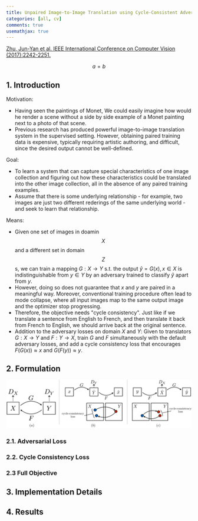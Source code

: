 ```yaml
---
title: Unpaired Image-to-Image Translation using Cycle-Consistent Adversarial Networks
categories: [all, cv]
comments: true
usemathjax: true
---
```


[Zhu, Jun-Yan et al. IEEE International Conference on Computer Vision (2017):2242-2251.](https://arxiv.org/abs/1703.10593)

$$a = b$$

## 1. Introduction

Motivation:

- Having seen the paintings of Monet, We could easily imagine how would he render a scene without a side by side example of a Monet painting next to a photo of that scene.
- Previous research has produced powerful image-to-image translation system in the supervised setting. However, obtaining paired training data is expensive, typically requiring artistic authoring, and difficult, since the desired output cannot be well-defined.

Goal:

- To learn a system that can capture special characteristics of one image collection and figuring out how these characteristics could be translated into the other image collection, all in the absence of any paired training examples.
- Assume that there is some underlying relationship - for example, two images are just two different rederings of the same underlying world - and seek to learn that relationship.

Means:

- Given one set of images in doamin $$X$$ and a different set in domain $$Z$$s, we can train a mapping $G: X \rightarrow Y$ s.t. the output $\hat{y} = G(x), x \in X$ is indistinguishable from $y \in Y$ by an adversary trained to classify $\hat{y}$ apart from $y$.
- However, doing so does not guarantee that $x$ and $y$ are paired in a meaningful way. Moreover, conventional training procedure often lead to mode collapse, where all input images map to the same output image and the optimizer stop progressing.
- Therefore, the objective needs "cycle consistency". Just like if we translate a sentence from English to French, and then translate it back from French to English, we should arrive back at the original sentence.
- Addition to the adversary losses on domain $X$ and $Y$: Given to translators $G: X \rightarrow Y$ and $F: Y \rightarrow X$, train $G$ and $F$ simultaneously with the default adversary losses, and add a cycle consistency loss that encourages $F(G(x)) \approx x$ and $G(F(y)) \approx y$.

## 2. Formulation

![Cycle Consistency Loss](../assets/img/2023-02-09-cycle-gan/cycle_consistency_loss.jpg)

### 2.1. Adversarial Loss

### 2.2. Cycle Consistency Loss

### 2.3 Full Objective

## 3. Implementation Details

## 4. Results
